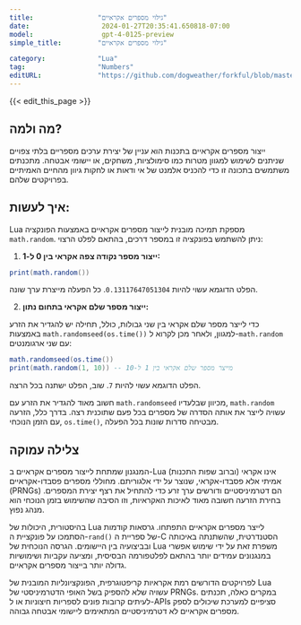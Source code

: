 ```yaml
---
title:                "גילוי מספרים אקראיים"
date:                  2024-01-27T20:35:41.650818-07:00
model:                 gpt-4-0125-preview
simple_title:         "גילוי מספרים אקראיים"

category:             "Lua"
tag:                  "Numbers"
editURL:              "https://github.com/dogweather/forkful/blob/master/content/he/lua/generating-random-numbers.md"
---
```


{{< edit_this_page >}}

## מה ולמה?

ייצור מספרים אקראיים בתכנות הוא עניין של יצירת ערכים מספריים בלתי צפויים שניתנים לשימוש למגוון מטרות כמו סימולציות, משחקים, או יישומי אבטחה. מתכנתים משתמשים בתכונה זו כדי להכניס אלמנט של אי ודאות או לחקות גיוון מהחיים האמיתיים בפרויקטים שלהם.

## איך לעשות:

Lua מספקת תמיכה מובנית לייצור מספרים אקראיים באמצעות הפונקציה `math.random`. ניתן להשתמש בפונקציה זו במספר דרכים, בהתאם לפלט הרצוי:

1. **ייצור מספר נקודה צפה אקראי בין 0 ל-1:**

```Lua
print(math.random())
```

הפלט הדוגמא עשוי להיות `0.13117647051304`. כל הפעלה מייצרת ערך שונה.

2. **ייצור מספר שלם אקראי בתחום נתון:**

כדי לייצר מספר שלם אקראי בין שני גבולות, כולל, תחילה יש להגדיר את הזרע באמצעות `math.randomseed(os.time())` למגוון, ולאחר מכן לקרוא ל-`math.random` עם שני ארגומנטים:

```Lua
math.randomseed(os.time())
print(math.random(1, 10)) -- מייצר מספר שלם אקראי בין 1 ל-10
```

הפלט הדוגמא עשוי להיות `7`. שוב, הפלט ישתנה בכל הרצה.

חשוב מאוד להגדיר את הזרע עם `math.randomseed` מכיוון שבלעדיו, `math.random` עשויה לייצר את אותה הסדרה של מספרים בכל פעם שתוכנית רצה. בדרך כלל, הזרעה עם הזמן הנוכחי, `os.time()`, מבטיחה סדרות שונות בכל הפעלה.

## צלילה עמוקה

המנגנון שמתחת לייצור מספרים אקראיים ב-Lua (וברוב שפות התכנות) אינו אקראי אמיתי אלא פסבדו-אקראי, שנוצר על ידי אלגוריתם. מחוללי מספרים פסבדו-אקראיים (PRNGs) הם דטרמיניסטיים ודורשים ערך זרע כדי להתחיל את רצף יצירת המספרים. בחירת הזרעה חשובה מאוד לאיכות האקראיות, וזו הסיבה שהשימוש בזמן הנוכחי הוא מנהג נפוץ.

בהיסטורית, היכולות של Lua לייצר מספרים אקראיים התפתחו. גרסאות קודמות הסתמכו על פונקציית ה-`rand()` של ספריית ה-C הסטנדרטית, שהשתנתה באיכותה ובביצועיה בין היישומים. הגרסה הנוכחית של Lua משפרת זאת על ידי שימוש אפשרי במנגנונים עמידים יותר בהתאם לפלטפורמה הבסיסית, ומציעה עקביות ושימושיות גדולה יותר בייצור מספרים אקראיים.

לפרויקטים הדורשים רמת אקראיות קריפטוגרפית, הפונקציונליות המובנית של Lua עשויה שלא להספיק בשל האופי הדטרמיניסטי של PRNGs. במקרים כאלה, תכנתים לעיתים קרובות פונים לספריות חיצוניות או ל-APIs סציפיים למערכת שיכולים לספק מספרים אקראיים לא דטרמיניסטיים המתאימים ליישומי אבטחה גבוהה.
